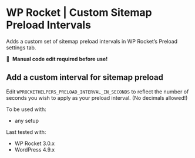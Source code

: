 # WP Rocket | Custom Sitemap Preload Intervals

Adds a custom set of sitemap preload intervals in WP Rocket’s Preload settings tab.

📝&#160;&#160;**Manual code edit required before use!**

## Add a custom interval for sitemap preload

Edit `WPROCKETHELPERS_PRELOAD_INTERVAL_IN_SECONDS` to reflect the number of seconds you wish to apply as your preload interval. (No decimals allowed!)

To be used with:
* any setup

Last tested with:
* WP Rocket 3.0.x
* WordPress 4.9.x
